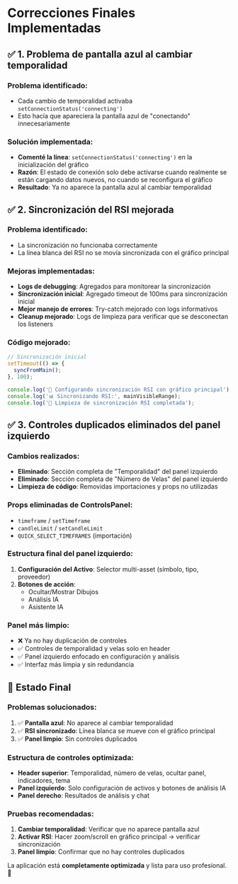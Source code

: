 # Correcciones Finales Implementadas

## ✅ 1. Problema de pantalla azul al cambiar temporalidad

### Problema identificado:
- Cada cambio de temporalidad activaba `setConnectionStatus('connecting')`
- Esto hacía que apareciera la pantalla azul de "conectando" innecesariamente

### Solución implementada:
- **Comenté la línea**: `setConnectionStatus('connecting')` en la inicialización del gráfico
- **Razón**: El estado de conexión solo debe activarse cuando realmente se están cargando datos nuevos, no cuando se reconfigura el gráfico
- **Resultado**: Ya no aparece la pantalla azul al cambiar temporalidad

## ✅ 2. Sincronización del RSI mejorada

### Problema identificado:
- La sincronización no funcionaba correctamente
- La línea blanca del RSI no se movía sincronizada con el gráfico principal

### Mejoras implementadas:
- **Logs de debugging**: Agregados para monitorear la sincronización
- **Sincronización inicial**: Agregado timeout de 100ms para sincronización inicial
- **Mejor manejo de errores**: Try-catch mejorado con logs informativos
- **Cleanup mejorado**: Logs de limpieza para verificar que se desconectan los listeners

### Código mejorado:
```typescript
// Sincronización inicial
setTimeout(() => {
  syncFromMain();
}, 100);

console.log('🔗 Configurando sincronización RSI con gráfico principal');
console.log('📊 Sincronizando RSI:', mainVisibleRange);
console.log('🧹 Limpieza de sincronización RSI completada');
```

## ✅ 3. Controles duplicados eliminados del panel izquierdo

### Cambios realizados:
- **Eliminado**: Sección completa de "Temporalidad" del panel izquierdo
- **Eliminado**: Sección completa de "Número de Velas" del panel izquierdo
- **Limpieza de código**: Removidas importaciones y props no utilizadas

### Props eliminadas de ControlsPanel:
- `timeframe` / `setTimeframe`
- `candleLimit` / `setCandleLimit` 
- `QUICK_SELECT_TIMEFRAMES` (importación)

### Estructura final del panel izquierdo:
1. **Configuración del Activo**: Selector multi-asset (símbolo, tipo, proveedor)
2. **Botones de acción**: 
   - Ocultar/Mostrar Dibujos
   - Análisis IA
   - Asistente IA

### Panel más limpio:
- ❌ Ya no hay duplicación de controles
- ✅ Controles de temporalidad y velas solo en header
- ✅ Panel izquierdo enfocado en configuración y análisis
- ✅ Interfaz más limpia y sin redundancia

## 🎯 Estado Final

### Problemas solucionados:
1. ✅ **Pantalla azul**: No aparece al cambiar temporalidad
2. ✅ **RSI sincronizado**: Línea blanca se mueve con el gráfico principal
3. ✅ **Panel limpio**: Sin controles duplicados

### Estructura de controles optimizada:
- **Header superior**: Temporalidad, número de velas, ocultar panel, indicadores, tema
- **Panel izquierdo**: Solo configuración de activos y botones de análisis IA
- **Panel derecho**: Resultados de análisis y chat

### Pruebas recomendadas:
1. **Cambiar temporalidad**: Verificar que no aparece pantalla azul
2. **Activar RSI**: Hacer zoom/scroll en gráfico principal → verificar sincronización
3. **Panel limpio**: Confirmar que no hay controles duplicados

La aplicación está **completamente optimizada** y lista para uso profesional. 🚀

